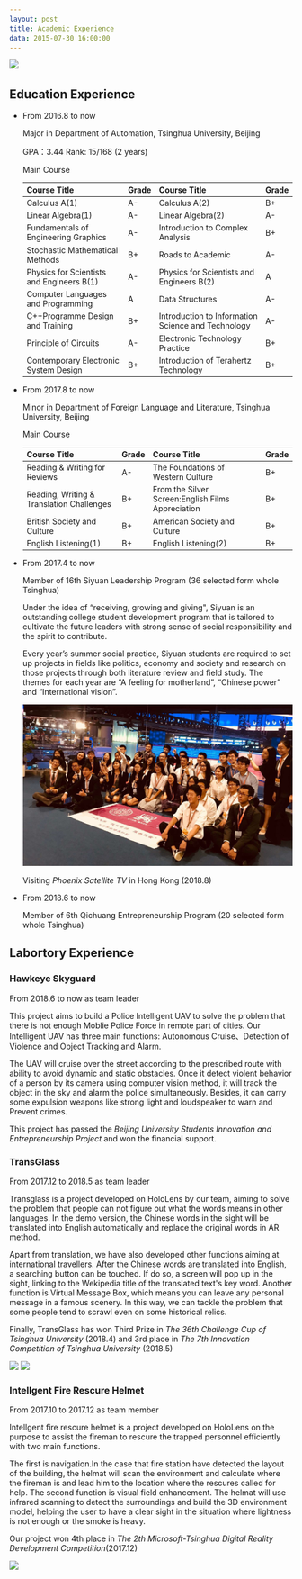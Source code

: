 ```yaml
---
layout: post
title: Academic Experience
data: 2015-07-30 16:00:00
---
```

<img src="/images/fulls/Tsinghua.jpg" class="fit image">

## Education Experience

* From 2016.8 to now  

  Major in Department of Automation, Tsinghua University, Beijing

  GPA：3.44    Rank: 15/168   (2 years)

  Main Course

  | Course Title                              | Grade | Course Title                                       | Grade |
  | ----------------------------------------- | ----- | -------------------------------------------------- | ----- |
  | Calculus A(1)                             | A-    | Calculus A(2)                                      | B+    |
  | Linear Algebra(1)                         | A-    | Linear Algebra(2)                                  | A-    |
  | Fundamentals of Engineering Graphics      | A-    | Introduction to Complex Analysis                   | B+    |
  | Stochastic Mathematical Methods           | B+    | Roads to Academic                                  | A-    |
  | Physics for Scientists and Engineers B(1) | A-    | Physics for Scientists and Engineers B(2)          | A     |
  | Computer Languages and Programming        | A     | Data Structures                                    | A-    |
  | C++Programme Design and Training          | B+    | Introduction to Information Science and Technology | A-    |
  | Principle of Circuits                     | A-    | Electronic Technology Practice                     | B+    |
  | Contemporary Electronic System Design     | B+    | Introduction of Terahertz Technology               | B+    |

* From 2017.8 to now 

  Minor in Department of Foreign Language and Literature, Tsinghua University, Beijing

  Main Course

  | Course Title                              | Grade | Course Title                                      | Grade |
  | ----------------------------------------- | ----- | ------------------------------------------------- | ----- |
  | Reading & Writing for Reviews             | A-    | The Foundations of Western Culture                | B+    |
  | Reading, Writing & Translation Challenges | B+    | From the Silver Screen:English Films Appreciation | B+    |
  | British Society and Culture               | B+    | American Society and Culture                      | B+    |
  | English Listening(1)                      | B+    | English Listening(2)                              | B+    |

* From 2017.4 to now

  Member of 16th Siyuan Leadership Program  (36 selected form whole Tsinghua)

  Under the idea of “receiving, growing and giving",  Siyuan is an outstanding college student development program that is tailored to cultivate the future leaders with strong sense of social responsibility and the spirit to contribute.

  Every year’s summer social practice, Siyuan students are required to set up projects in fields like politics, economy and society and research on those projects through both literature review and field study. The themes for each year are “A feeling for motherland”, “Chinese power” and “International vision”.

  <img src="/images/fulls/Siyuan.jpg" class="fit image">

  Visiting *Phoenix Satellite TV* in Hong Kong (2018.8)

* From 2018.6 to now

  Member of 6th Qichuang Entrepreneurship Program (20 selected form whole Tsinghua)

## Labortory Experience

### Hawkeye Skyguard

From 2018.6 to now as team leader

This project aims to build a Police Intelligent UAV to solve the problem that there is not enough Moblie Police Force in remote part of cities. Our Intelligent UAV has three main functions: Autonomous Cruise、Detection of Violence and Object Tracking and Alarm.

The UAV will cruise over the street according to the prescribed route with ability to avoid dynamic and static obstacles. Once it detect violent behavior of a person by its camera using computer vision method, it will track the object in the sky and alarm the police simultaneously. Besides, it can carry some expulsion weapons like strong light and loudspeaker to warn and Prevent crimes.

This project has passed the *Beijing University Students Innovation and Entrepreneurship Project* and won the  financial support.

### TransGlass 

From 2017.12 to 2018.5 as team leader

Transglass is a project developed on HoloLens by our team, aiming to solve the problem that people can not figure out what the words means in other languages. In the demo version, the Chinese words in the sight will be translated into English automatically and replace the original words in AR method.

Apart from translation, we have also developed other functions aiming at international travellers.  After the Chinese words are translated into English, a searching button can be touched. If do so, a screen will pop up in the sight, linking to the Wekipedia title of the translated text's key word. Another function is Virtual Message Box, which means you can leave any personal message in a famous scenery. In this way, we can tackle the problem that some people tend to scrawl even on some historical relics.

Finally, TransGlass has won Third Prize in *The 36th Challenge Cup of Tsinghua University* (2018.4) and  3rd place in *The 7th Innovation Competition of Tsinghua University* (2018.5)

<img src="/images/fulls/transglass1.jpg" class="fit image">

<img src="/images/fulls/transglass2.jpg" class="fit image">

### Intellgent Fire Rescure Helmet

From 2017.10 to 2017.12 as team member

Intellgent fire rescure helmet is a project developed on HoloLens on the purpose to assist the fireman to rescure the trapped personnel efficiently with two main functions. 

The first is navigation.In the case that fire station have detected the layout of the building, the helmat will scan the environment and calculate where the fireman is and lead him to the location where the rescures called for help. The second function is visual field enhancement. The helmat will use infrared scanning to detect the surroundings and build the 3D environment model, helping the user to have a clear sight in the situation where lightness is not enough or the smoke is heavy.

Our project won 4th place in *The 2th Microsoft-Tsinghua Digital Reality Development Competition*(2017.12)

<img src="/images/fulls/Fire1.jpg" class="fit image">



